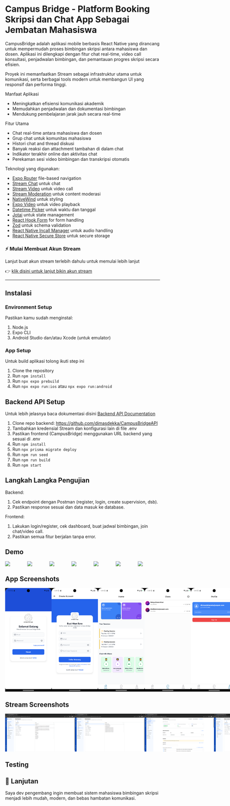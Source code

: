 # Campus Bridge - Platform Booking Skripsi dan Chat App Sebagai Jembatan Mahasiswa

CampusBridge adalah aplikasi mobile berbasis React Native yang dirancang untuk mempermudah proses bimbingan skripsi antara mahasiswa dan dosen. Aplikasi ini dilengkapi dengan fitur chat real-time, video call konsultasi, penjadwalan bimbingan, dan pemantauan progres skripsi secara efisien.

Proyek ini memanfaatkan Stream sebagai infrastruktur utama untuk komunikasi, serta berbagai tools modern untuk membangun UI yang responsif dan performa tinggi.

Manfaat Aplikasi

- Meningkatkan efisiensi komunikasi akademik
- Memudahkan penjadwalan dan dokumentasi bimbingan
- Mendukung pembelajaran jarak jauh secara real-time

Fitur Utama

- Chat real-time antara mahasiswa dan dosen
- Grup chat untuk komunitas mahasiswa
- Histori chat and thread diskusi
- Banyak reaksi dan attachment tambahan di dalam chat
- Indikator terakhir online dan aktivitas chat
- Perekaman sesi video bimbingan dan transkripsi otomatis

Teknologi yang digunakan:

- [Expo Router](https://docs.expo.dev/routing/introduction/) file-based navigation
- [Stream Chat](https://getstream.io/chat/docs/react-native/) untuk chat
- [Stream Video](https://getstream.io/video/docs/react-native/) untuk video call
- [Stream Moderation](https://getstream.io/moderation/docs/) untuk content moderasi
- [NativeWind](https://www.nativewind.dev/) untuk styling
- [Expo Video](https://docs.expo.dev/versions/latest/sdk/video/) untuk video playback
- [Datetime Picker](@react-native-community/datetimepicker) untuk waktu dan tanggal
- [Jotai](https://jotai.pmnd.rs/) untuk state management
- [React Hook Form](https://react-hook-form.com/) for form handling
- [Zod](https://zod.dev/) untuk schema validation
- [React Native Incall Manager](https://github.com/react-native-incall-manager/react-native-incall-manager) untuk audio handling
- [React Native Secure Store](https://github.com/react-native-securestore/react-native-securestore) untuk secure storage

### ⚡ Mulai Membuat Akun Stream

Lanjut buat akun stream terlebih dahulu untuk memulai lebih lanjut

👉 [klik disini untuk lanjut bikin akun stream](https://getstream.io/maker-account/)

---

## Instalasi

### Environment Setup

Pastikan kamu sudah menginstal:

1. Node.js
2. Expo CLI
3. Android Studio dan/atau Xcode (untuk emulator)

### App Setup

Untuk build aplikasi tolong ikuti step ini

1. Clone the repository
2. Run `npm install`
3. Run `npx expo prebuild`
4. Run `npx expo run:ios` atau `npx expo run:android`

## Backend API Setup

Untuk lebih jelasnya baca dokumentasi disini [Backend API Documentation](https://github.com/dimasdekka/CampusBridgeAPI)

1. Clone repo backend: https://github.com/dimasdekka/CampusBridgeAPI
2. Tambahkan kredensial Stream dan konfigurasi lain di file .env
3. Pastikan frontend (CampusBridge) menggunakan URL backend yang sesuai di .env
4. Run `npm install`
5. Run `npx prisma migrate deploy`
6. Run `npm run seed`
7. Run `npm run build`
8. Run `npm start`

## Langkah Langka Pengujian

Backend:

1. Cek endpoint dengan Postman (register, login, create supervision, dsb).
2. Pastikan response sesuai dan data masuk ke database.

Frontend:

1. Lakukan login/register, cek dashboard, buat jadwal bimbingan, join chat/video call.
2. Pastikan semua fitur berjalan tanpa error.

## Demo

<div style="display: flex; flex-direction: 'row';">
<img src="./screenshots/1.gif" width=30%>
<img src="./screenshots/2.gif" width=30%>
<img src="./screenshots/3.gif" width=30%>
<img src="./screenshots/4.gif" width=30%>
<img src="./screenshots/5.gif" width=30%>
<img src="./screenshots/6.gif" width=30%>
<img src="./screenshots/7.gif" width=30%>

</div>

## App Screenshots

<div style="display: flex; flex-direction: 'row';">
<img src="./screenshots/1.png" width=30%>
<img src="./screenshots/2.png" width=30%>
<img src="./screenshots/3.png" width=30%>
<img src="./screenshots/4.png" width=30%>
<img src="./screenshots/5.png" width=30%>
<img src="./screenshots/7.png" width=30%>
<img src="./screenshots/8.png" width=30%>
</div>

## Stream Screenshots

<div style="display: flex; flex-direction: 'row';">
<img src="./screenshots/stream1.png" width=45%>
<img src="./screenshots/stream2.png" width=45%>
<img src="./screenshots/stream3.png" width=45%>
<img src="./screenshots/stream4.png" width=45%>
<img src="./screenshots/stream5.png" width=45%>
<img src="./screenshots/stream7.png" width=30%>
</div>

## Testing

## 🚀 Lanjutan

Saya dev pengembang ingin membuat sistem mahasiswa bimbingan skripsi menjadi lebih mudah, modern, dan bebas hambatan komunikasi.
